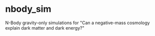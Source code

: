 # nbody_sim
N-Body gravity-only simulations for "Can a negative-mass cosmology explain dark matter and dark energy?"
